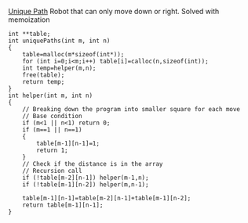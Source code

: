 [Unique Path](https://leetcode.com/problems/unique-paths/)
Robot that can only move down or right.
Solved with memoization

```
int **table;
int uniquePaths(int m, int n)
{
    table=malloc(m*sizeof(int*));
    for (int i=0;i<m;i++) table[i]=calloc(n,sizeof(int));
    int temp=helper(m,n);
    free(table);
    return temp;
}
int helper(int m, int n)
{
    // Breaking down the program into smaller square for each move
    // Base condition
    if (m<1 || n<1) return 0;
    if (m==1 || n==1)
    {
        table[m-1][n-1]=1;
        return 1;
    }
    // Check if the distance is in the array
    // Recursion call
    if (!table[m-2][n-1]) helper(m-1,n);
    if (!table[m-1][n-2]) helper(m,n-1);
    
    table[m-1][n-1]=table[m-2][n-1]+table[m-1][n-2];
    return table[m-1][n-1];
}
```